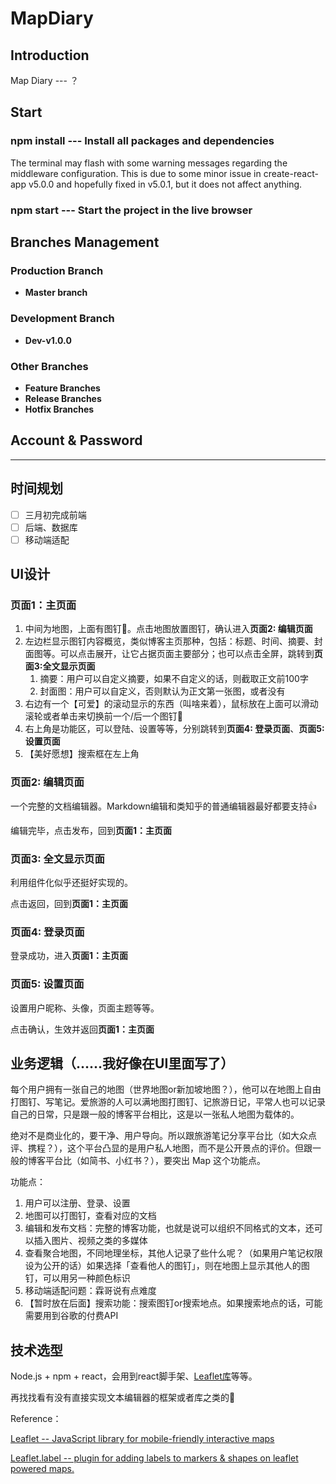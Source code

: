 # MapDiary

## Introduction

Map Diary  --- ？



## Start

### npm install --- Install all packages and dependencies

The terminal may flash with some warning messages regarding the middleware configuration. This is due to some minor issue in create-react-app v5.0.0 and hopefully fixed in v5.0.1, but it does not affect anything.

 ### npm start --- Start the project in the live browser



## Branches Management

### Production Branch

* **Master branch**

### Development Branch

* **Dev-v1.0.0**

### Other Branches

* **Feature Branches**
* **Release Branches**
* **Hotfix Branches**



## Account & Password







<hr>

## 时间规划

- [ ] 三月初完成前端                     
- [ ] 后端、数据库
- [ ] 移动端适配

## UI设计

### 页面1：主页面

1. 中间为地图，上面有图钉📌。点击地图放置图钉，确认进入**页面2: 编辑页面**
2. 左边栏显示图钉内容概览，类似博客主页那种，包括：标题、时间、摘要、封面图等。可以点击展开，让它占据页面主要部分；也可以点击全屏，跳转到**页面3:全文显示页面**
    1. 摘要：用户可以自定义摘要，如果不自定义的话，则截取正文前100字
    2. 封面图：用户可以自定义，否则默认为正文第一张图，或者没有
3. 右边有一个【可爱】的滚动显示的东西（叫啥来着），鼠标放在上面可以滑动滚轮或者单击来切换前一个/后一个图钉📌
4. 右上角是功能区，可以登陆、设置等等，分别跳转到**页面4: 登录页面**、**页面5: 设置页面**
5. 【美好愿想】搜索框在左上角

### 页面2: 编辑页面

一个完整的文档编辑器。Markdown编辑和类知乎的普通编辑器最好都要支持👍

编辑完毕，点击发布，回到**页面1：主页面**

### 页面3: 全文显示页面

利用组件化似乎还挺好实现的。

点击返回，回到**页面1：主页面**

### 页面4: 登录页面

登录成功，进入**页面1：主页面**

### 页面5: 设置页面

设置用户昵称、头像，页面主题等等。

点击确认，生效并返回**页面1：主页面**

## 业务逻辑（……我好像在UI里面写了）

每个用户拥有一张自己的地图（世界地图or新加坡地图？），他可以在地图上自由打图钉、写笔记。爱旅游的人可以满地图打图钉、记旅游日记，平常人也可以记录自己的日常，只是跟一般的博客平台相比，这是以一张私人地图为载体的。

绝对不是商业化的，要干净、用户导向。所以跟旅游笔记分享平台比（如大众点评、携程？），这个平台凸显的是用户私人地图，而不是公开景点的评价。但跟一般的博客平台比（如简书、小红书？），要突出 Map 这个功能点。

功能点：
1. 用户可以注册、登录、设置
2. 地图可以打图钉，查看对应的文档
3. 编辑和发布文档：完整的博客功能，也就是说可以组织不同格式的文本，还可以插入图片、视频之类的多媒体
4. 查看聚合地图，不同地理坐标，其他人记录了些什么呢？（如果用户笔记权限设为公开的话）如果选择「查看他人的图钉」，则在地图上显示其他人的图钉，可以用另一种颜色标识
5. 移动端适配问题：霖哥说有点难度
6. 【暂时放在后面】搜索功能：搜索图钉or搜索地点。如果搜索地点的话，可能需要用到谷歌的付费API

## 技术选型

Node.js + npm + react，会用到react脚手架、[Leaflet库](https://github.com/Leaflet/Leaflet)等等。

再找找看有没有直接实现文本编辑器的框架或者库之类的🤔

Reference：

[Leaflet -- JavaScript library for mobile-friendly interactive maps](https://github.com/Leaflet/Leaflet)

[Leaflet.label -- plugin for adding labels to markers & shapes on leaflet powered maps.](https://github.com/Leaflet/Leaflet.label)

